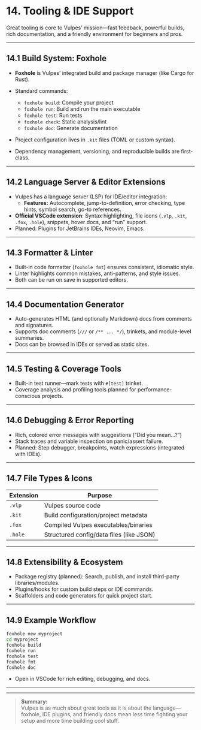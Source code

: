 # 14. Tooling & IDE Support

Great tooling is core to Vulpes’ mission—fast feedback, powerful builds, rich documentation, and a friendly environment for beginners and pros.

---

## 14.1 Build System: Foxhole

- **Foxhole** is Vulpes’ integrated build and package manager (like Cargo for Rust).
- Standard commands:
    - `foxhole build`: Compile your project
    - `foxhole run`: Build and run the main executable
    - `foxhole test`: Run tests
    - `foxhole check`: Static analysis/lint
    - `foxhole doc`: Generate documentation

- Project configuration lives in `.kit` files (TOML or custom syntax).
- Dependency management, versioning, and reproducible builds are first-class.

---

## 14.2 Language Server & Editor Extensions

- Vulpes has a language server (LSP) for IDE/editor integration:
    - **Features:** Autocomplete, jump-to-definition, error checking, type hints, symbol search, go-to references.
- **Official VSCode extension**: Syntax highlighting, file icons (`.vlp`, `.kit`, `.fox`, `.hole`), snippets, hover docs, and “run” support.
- Planned: Plugins for JetBrains IDEs, Neovim, Emacs.

---

## 14.3 Formatter & Linter

- Built-in code formatter (`foxhole fmt`) ensures consistent, idiomatic style.
- Linter highlights common mistakes, anti-patterns, and style issues.
- Both can be run on save in supported editors.

---

## 14.4 Documentation Generator

- Auto-generates HTML (and optionally Markdown) docs from comments and signatures.
- Supports doc comments (`///` or `/** ... */`), trinkets, and module-level summaries.
- Docs can be browsed in IDEs or served as static sites.

---

## 14.5 Testing & Coverage Tools

- Built-in test runner—mark tests with `#[test]` trinket.
- Coverage analysis and profiling tools planned for performance-conscious projects.

---

## 14.6 Debugging & Error Reporting

- Rich, colored error messages with suggestions (“Did you mean...?”)
- Stack traces and variable inspection on panic/assert failure.
- Planned: Step debugger, breakpoints, watch expressions (integrated with IDEs).

---

## 14.7 File Types & Icons

| Extension | Purpose                                    |
|-----------|--------------------------------------------|
| `.vlp`    | Vulpes source code                         |
| `.kit`    | Build configuration/project metadata       |
| `.fox`    | Compiled Vulpes executables/binaries       |
| `.hole`   | Structured config/data files (like JSON)   |

---

## 14.8 Extensibility & Ecosystem

- Package registry (planned): Search, publish, and install third-party libraries/modules.
- Plugins/hooks for custom build steps or IDE commands.
- Scaffolders and code generators for quick project start.

---

## 14.9 Example Workflow

```bash
foxhole new myproject
cd myproject
foxhole build
foxhole run
foxhole test
foxhole fmt
foxhole doc
```

- Open in VSCode for rich editing, debugging, and docs.

---

<!--
TODO:
- Finalize LSP/extension feature list
- Document Foxhole’s extensibility and hooks
- Integrate with cloud CI/CD (GitHub Actions, etc.)
-->

---

> **Summary:**  
> Vulpes is as much about great tools as it is about the language—foxhole, IDE plugins, and friendly docs mean less time fighting your setup and more time building cool stuff.
